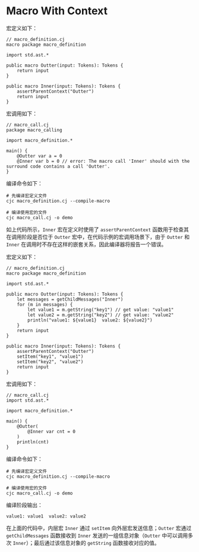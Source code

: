 # Macro With Context

宏定义如下：

```cangjie
// macro_definition.cj
macro package macro_definition

import std.ast.*

public macro Outter(input: Tokens): Tokens {
    return input
}

public macro Inner(input: Tokens): Tokens {
    assertParentContext("Outter")
    return input
}
```

宏调用如下：

```cangjie
// macro_call.cj
package macro_calling

import macro_definition.*

main() {
    @Outter var a = 0
    @Inner var b = 0 // error: The macro call 'Inner' should with the surround code contains a call 'Outter'.
}
```

编译命令如下：

```text
# 先编译宏定义文件
cjc macro_definition.cj --compile-macro

# 编译使用宏的文件
cjc macro_call.cj -o demo
```

如上代码所示，`Inner` 宏在定义时使用了 `assertParentContext` 函数用于检查其在调用阶段是否位于 `Outter` 宏中，在代码示例的宏调用场景下，由于 `Outter` 和 `Inner` 在调用时不存在这样的嵌套关系，因此编译器将报告一个错误。

宏定义如下：

```cangjie
// macro_definition.cj
macro package macro_definition

import std.ast.*

public macro Outter(input: Tokens): Tokens {
    let messages = getChildMessages("Inner")
    for (m in messages) {
        let value1 = m.getString("key1") // get value: "value1"
        let value2 = m.getString("key2") // get value: "value2"
        println("value1: ${value1}  value2: ${value2}")
    }
    return input
}

public macro Inner(input: Tokens): Tokens {
    assertParentContext("Outter")
    setItem("key1", "value1")
    setItem("key2", "value2")
    return input
}
```

宏调用如下：

```cangjie
// macro_call.cj
import std.ast.*

import macro_definition.*

main() {
    @Outter(
        @Inner var cnt = 0
    )
    println(cnt)
}
```

编译命令如下：

```text
# 先编译宏定义文件
cjc macro_definition.cj --compile-macro

# 编译使用宏的文件
cjc macro_call.cj -o demo
```

编译阶段输出：

```text
value1: value1  value2: value2
```

在上面的代码中，内层宏 `Inner` 通过 `setItem` 向外层宏发送信息；`Outter` 宏通过 `getChildMessages` 函数接收到 `Inner` 发送的一组信息对象（`Outter` 中可以调用多次 `Inner`）；最后通过该信息对象的 `getString` 函数接收对应的值。
